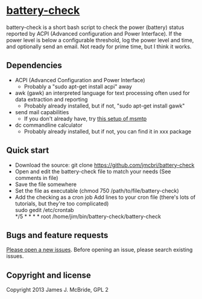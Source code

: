 # [battery-check](https://github.com/jmcbri/battery-check)

battery-check is a short bash script to check the power (battery) status reported by ACPI (Advanced configuration and Power Interface). If the power level is below a configurable threshold, log the power level and time, and optionally send an email. Not ready for prime time, but I think it works.

## Dependencies

* ACPI (Advanced Configuration and Power Interface)
    - Probably a "sudo apt-get install acpi" away
* awk (gawk) an interpreted language for text processing often used for data extraction and reporting
    - Probably already installed, but if not, "sudo apt-get install gawk"
* send mail capabilities
    - If you don't already have, try [this setup of msmtp](http://www.absolutelytech.com/2010/07/17/howto-configure-msmtp-to-work-with-gmail-on-linux/)
* dc commandline calculator
    - Probably already installed, but if not, you can find it in xxx package    

## Quick start

* Download the source: git clone https://github.com/jmcbri/battery-check
* Open and edit the battery-check file to match your needs (See comments in file)
* Save the file somewhere
* Set the file as executable (chmod 750 /path/to/file/battery-check)
* Add the checking as a cron job
    Add lines to your cron file (there's lots of tutorials, but they're too complicated)  
    sudo gedit /etc/crontab  
    \*/5 \* \* \* \* root /home/jim/bin/battery-check/battery-check

## Bugs and feature requests

[Please open a new issues](https://github.com/jmcbri/battery-check/issues). Before opening an issue, please search existing issues.

## Copyright and license

Copyright 2013 James J. McBride, GPL 2
